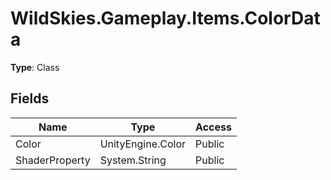 ﻿# WildSkies.Gameplay.Items.ColorData

**Type**: Class

## Fields

| Name | Type | Access |
|------|------|--------|
| Color | UnityEngine.Color | Public |
| ShaderProperty | System.String | Public |


